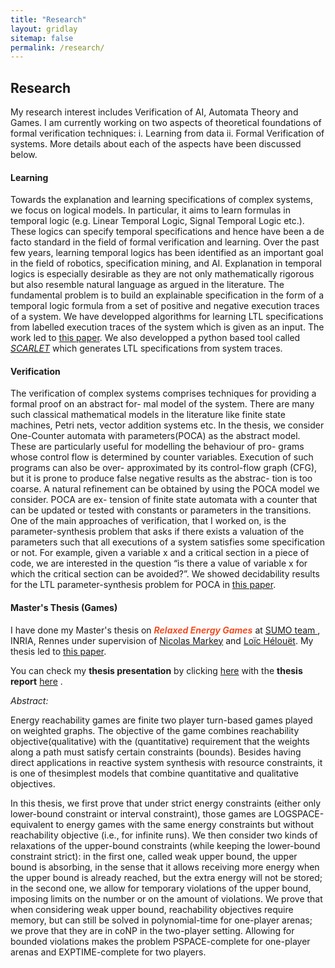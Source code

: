 ```yaml
---
title: "Research"
layout: gridlay
sitemap: false
permalink: /research/
---
```


<!-- <style> -->
<!-- iframe { -->
<!--   height: 100%; -->
<!--   width: 175px !important; -->
<!--   display: inline; -->
<!--   vertical-align:middle; -->
<!--   margin:0px !important; -->
<!--   padding:0px !important; -->
<!--   width: 175px; -->
<!--   display: inline; -->
<!--   vertical-align:middle; -->
<!--   border: 1px solid red; -->
<!-- } -->
<!-- .col-md-3 { -->
<!--   margin:0px !important; -->
<!--   padding:0px !important; -->
<!--   overflow:hidden; -->
<!--   display: table-cell; -->
<!--   text-align:center; -->
<!--   background: white; -->
<!--   width: 175px; -->
<!--   border: 0px solid transparent; -->
<!--   border-radius:20px; -->
<!-- } -->
<!-- </style> -->

<style>
img{
  border-radius: 10px;
}
.col-md-3 {
  margin-top:10px;
  margin-bottom:10px;
  padding:0px;
  display:block;
  overflow:hidden;
  text-align:center;
  display: table-cell;
  background: white;
  border-radius: 20px;
  height: auto;
  <!-- border: 1px solid black; -->
}
iframe {
  margin:0;
  padding:0;
  width: 175px;
  display: inline;
  vertical-align: middle;
}
</style>

  <!-- border: 5px solid red; -->
  <!-- margin-bottom:5px; -->
  <!-- margin-left:5px; -->
  <!-- float: none; -->

## Research

My research interest includes Verification of AI, Automata Theory and Games. I am currently working on two aspects of theoretical foundations of formal verification techniques: i. Learning from data ii. Formal Verification of systems. More details about each of the aspects have been discussed below.

<div class="jumbotron">
<div class="row align-items-end">
<div class="col-md-9 col-sm-12">
 <h4>Learning</h4>

 Towards the explanation and learning specifications of complex systems, we focus on logical models. In particular, it aims to learn formulas in temporal logic (e.g. Linear Temporal Logic, Signal Temporal Logic etc.). These logics can specify temporal specifications and hence have been a de facto standard in the field of formal verification and learning. Over the past few years, learning temporal logics has been identified as an important goal in the field of robotics, specification mining, and AI. Explanation in temporal logics is especially desirable as they are not only mathematically rigorous but also resemble natural language as argued in the literature.
 The fundamental problem is to build an explainable specification in the form of a temporal logic formula from a set of positive and negative execution traces of a system. We have developped algorithms for learning LTL specifications from labelled execution traces of the system which is given as an input. The work led to <a href="https://dblp.org/rec/journals/corr/abs-1909-07653">this paper</a>. We also developped a python based tool called <a href= "https://scarlet.labri.fr/">*SCARLET*</a> which generates LTL specifications from system traces.

<!-- Cavitating bubbles can ablate cancer cells, fragment tissues, and deliver drugs, among other functions.
I create high-fidelity computational methods to simulate these dynamics.
Examples are:
* Euler--Euler and Euler--Lagrange <a href="{{ site.url }}{{ site.baseurl }}/papers/bryngelson-IJMF-19.pdf" target="_blank">sub-grid bubble cloud models</a>
* Accelerated models using a <a href="{{ site.url }}{{ site.baseurl }}/papers/bryngelson-IJMF-20.pdf" target="_blank">statistical paradigm and neural networks</a>
* Implementation in my open-source solver <a href="{{ site.url }}{{ site.baseurl }}/papers/bryngelson-CPC-19.pdf" target="_blank">MFC</a>

These enable realistic simulation of the bubble populations that nucleate during treatment.
This has impacted application-specific treatments, including:
* Improved _burst-wave lithotripsy administration_ in human trials 
* Understanding of <a href="{{ site.url }}{{ site.baseurl }}/papers/bryngelson-JCP-20.pdf" target="_blank">bubble-collapse-rebound</a> dynamics
* Cavitation-induced <a href="{{ site.url }}{{ site.baseurl }}/papers/bryngelson-JFM-19.pdf" target="_blank">erosion potential</a> for rough materials
 --></div>
<!-- <div class="col-md-3 col-sm-12" style="background-color:transparent;">
  <iframe src="https://player.vimeo.com/video/455888052?autoplay=1&loop=1&autopause=0&muted=1&quality=240p&background=1" height="182px" frameborder="0" allow="autoplay"></iframe>
</div>
 --></div>
</div>

  <!-- <iframe src="https://player.vimeo.com/video/455887852?autoplay=1&loop=1&autopause=0&muted=1&quality=240p&background=1" height="142px" frameborder="0" allow="autoplay"></iframe> -->


<div class="jumbotron">
<div class="row align-items-end">
<div class="col-md-9 col-sm-12">
<h4>Verification</h4>

The verification of complex systems comprises techniques for providing a formal proof on an abstract for- mal model of the system. There are many such classical mathematical models in the literature like finite state machines, Petri nets, vector addition systems etc. In the thesis, we consider One-Counter automata with parameters(POCA) as the abstract model. These are particularly useful for modelling the behaviour of pro- grams whose control flow is determined by counter variables. Execution of such programs can also be over- approximated by its control-flow graph (CFG), but it is prone to produce false negative results as the abstrac- tion is too coarse. A natural refinement can be obtained by using the POCA model we consider. POCA are ex- tension of finite state automata with a counter that can be updated or tested with constants or parameters in the transitions.
One of the main approaches of verification, that I worked on, is the parameter-synthesis problem that asks if there exists a valuation of the parameters such that all executions of a system satisfies some specification or not. For example, given a variable x and a critical section in a piece of code, we are interested in the question “is there a value of variable x for which the critical section can be avoided?”. We showed decidability results for the LTL parameter-synthesis problem for POCA in <a href="https://drops.dagstuhl.de/opus/volltexte/2022/15753/">this paper</a>. 







<!-- Perspective on bubble utilization can come from a surprising source: **animals**.
<a href="https://www.youtube.com/watch?v=Q8iDcLTD9wQ" target="_blank">Humpback whales hunt</a> using bubbly regions (called bubble nets) and loud vocalizations.
Specifically, they
* Release air from their blowholes while swimming, spiraling downwards
* Surround their prey with a wall of bubbles
* Vocalize from the exterior, trapping small fish in loud sound (~190dB!)
* Swim up and through the interior, lunge feeding on the fish

While fascinating, the acoustic mechanisms enabling this behavior are not understood.
My ensemble-averaged bubbly flow model simulates the relevant acoustic phenomena, <a href="{{ site.url }}{{ site.baseurl }}/papers/bryngelson-JASA-20.pdf" target="_blank">advancing our interpretation of this behavior</a>.
Similar outcomes are desirable for sensitive, implanted biomedical devices.
 --></div>
<!-- <div class="col-md-3 col-sm-12" >
  <iframe src="https://player.vimeo.com/video/455688521?autoplay=1&loop=1&autopause=0&muted=1&quality=240p&background=1" height="192px" frameborder="0" allow="autoplay"></iframe>
</div>
 --></div>
</div>
 

<div class="jumbotron">
<div class="row align-items-end">
<div class="col-md-9 col-sm-12">
 <h4>Master's Thesis (Games)</h4>

<p>I have done my Master's thesis on <span style= "color:#F14E23"><b><i>Relaxed Energy Games</i></b></span> at <a href="https://www.irisa.fr/sumo/">SUMO team </a>, INRIA, Rennes under supervision of <a href="https://people.irisa.fr/Nicolas.Markey/">Nicolas Markey</a> and <a href="https://people.irisa.fr/Loic.Helouet/">Lo&iuml;c H&eacute;lou&euml;t</a>. My thesis led to <a href="https://dblp.org/rec/journals/corr/abs-1909-07653">this paper</a>.</p>
        
  <p> You can check my <b>thesis presentation</b> by clicking <a href="thesis/index.html" target="_blank">here</a> with the <b>thesis report</b> <a href="thesis/raha_thesis.pdf" target="_blank">here</a> .</p>
  
  <i>Abstract:</i>
  <p> Energy reachability games are finite two player turn-based games played on weighted graphs. The objective of the game combines reachability objective(qualitative) with the (quantitative) requirement that the weights along a path must satisfy certain constraints (bounds). Besides having direct applications in reactive system synthesis with resource constraints, it is one of thesimplest models that combine quantitative and qualitative objectives.</p>

  <p> In this thesis, we first prove that under strict energy constraints (either only lower-bound constraint or interval constraint), those games are LOGSPACE-equivalent to energy games with the same energy constraints but without reachability objective (i.e., for infinite runs). We then consider two kinds of relaxations of the upper-bound constraints (while keeping the lower-bound constraint strict): in the first one, called weak upper bound, the upper bound is absorbing, in the sense that it allows receiving more energy when the upper bound is already reached, but the extra energy will not be stored; in the second one, we allow for temporary violations of the upper bound, imposing limits on the number or on the amount of violations. We prove that when considering weak upper bound, reachability objectives require memory, but can still be solved in polynomial-time for one-player arenas; we prove that they are in coNP in the two-player setting. Allowing for bounded violations makes the problem PSPACE-complete for one-player arenas and EXPTIME-complete for two players.
</p>

<!-- Designing medical therapies requires efficient optimization algorithms. 
Current methods fail to account for the _material interfaces_ or _shock waves_ that occur during treatments like lithotripsy and histotripsy.
I created an adjoint-based technique for navigating these complications and computes the gradient-based information required for such <a href="{{ site.url }}{{ site.baseurl }}/papers/bryngelson-xpacc18.pdf" target="_blank">optimization and sensitivity analysis</a>.
Coupling with <a href="{{ site.url }}{{ site.baseurl }}/software/" target="_blank">PlasCom2</a> provides a full optimization framework for medical therapies and devices.
 --></div>
<!-- <div class="col-md-3 col-sm-12" style="background-color:transparent" >
  <img src="{{ site.url }}{{ site.baseurl }}/images/respic/lithotripsy.jpg" width="175px"/>
</div>
 --></div>
</div>
